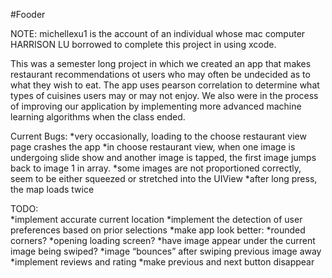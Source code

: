 #Fooder

NOTE: michellexu1 is the account of an individual whose mac computer HARRISON LU borrowed to complete this project in using xcode. 

This was a semester long project in which we created an app that makes restaurant recommendations ot users who may often be undecided as to what they wish to eat. The app uses pearson correlation to determine what types of cuisines users may or may not enjoy. We also were in the process of improving our application by implementing more advanced machine learning algorithms when the class ended. 

Current Bugs: 
*very occasionally, loading to the choose restaurant view page crashes the app
*in choose restaurant view, when one image is undergoing slide show and another image is tapped, the first image jumps back to image 1 in array.
*some images are not proportioned correctly, seem to be either squeezed or stretched into the UIView
*after long press, the map loads twice

TODO: 	
*implement accurate current location
*implement the detection of user preferences based on prior selections
*make app look better:
	*rounded corners?
	*opening loading screen?
	*have image appear under the current image being swiped?
	*image “bounces” after swiping previous image away
*implement reviews and rating
*make previous and next button disappear 
